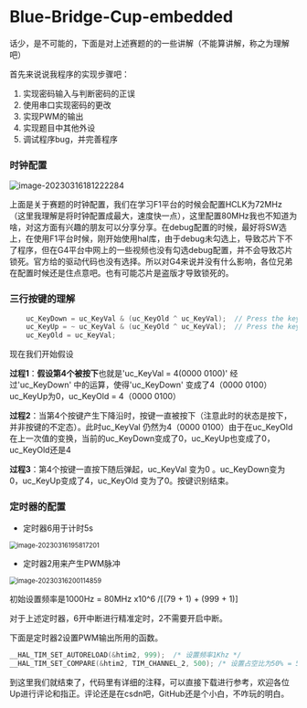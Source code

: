 # Blue-Bridge-Cup-embedded

话少，是不可能的，下面是对上述赛题的的一些讲解（不能算讲解，称之为理解吧）

首先来说说我程序的实现步骤吧：

1. 实现密码输入与判断密码的正误
2. 使用串口实现密码的更改
3. 实现PWM的输出
4. 实现题目中其他外设
5. 调试程序bug，并完善程序

### 时钟配置

<img src="C:\Users\KaiXin\AppData\Roaming\Typora\typora-user-images\image-20230316181222284.png" alt="image-20230316181222284" style="zoom:100%;" />

 上面是关于赛题的时钟配置，我们在学习F1平台的时候会配置HCLK为72MHz（这里我理解是将时钟配置成最大，速度快一点），这里配置80MHz我也不知道为啥，对这方面有兴趣的朋友可以分享分享。在debug配置的时候，最好将SW选上，在使用F1平台时候，刚开始使用hal库，由于debug未勾选上，导致芯片下不了程序，但在G4平台中网上的一些视频也没有勾选debug配置，并不会导致芯片锁死。官方给的驱动代码也没有选择。所以对G4来说并没有什么影响，各位兄弟在配置时候还是住点意吧。也有可能芯片是盗版才导致锁死的。

### 三行按键的理解

```C
    uc_KeyDown = uc_KeyVal & (uc_KeyOld ^ uc_KeyVal);  // Press the key value
    uc_KeyUp = ~ uc_KeyVal & (uc_KeyOld ^ uc_KeyVal);  // Press the key to lift the key value
    uc_KeyOld = uc_KeyVal;
```

现在我们开始假设 

**过程1**：**假设第4个被按下**也就是'uc_KeyVal  = 4(0000 0100)' 经过'uc_KeyDown' 中的运算，使得'uc_KeyDown' 变成了4（0000 0100） uc_KeyUp为0，uc_KeyOld = 4（0000 0100）

**过程2**：当第4个按键产生下降沿时，按键一直被按下（注意此时的状态是按下，并非按键的不定态）。此时uc_KeyVal  仍然为4（0000 0100）由于在uc_KeyOld 在上一次值的变换，当前的uc_KeyDown变成了0，uc_KeyUp也变成了0，uc_KeyOld还是4

**过程3**：第4个按键一直按下随后弹起，uc_KeyVal  变为0 。uc_KeyDown变为0，uc_KeyUp变成了4，uc_KeyOld 变为了0。按键识别结束。



### 定时器的配置

+ 定时器6用于计时5s

<img src="C:\Users\KaiXin\AppData\Roaming\Typora\typora-user-images\image-20230316195817201.png" alt="image-20230316195817201" style="zoom:80%;" />

+ 定时器2用来产生PWM脉冲

<img src="C:\Users\KaiXin\AppData\Roaming\Typora\typora-user-images\image-20230316200114859.png" alt="image-20230316200114859" style="zoom:80%;" />

初始设置频率是1000Hz = 80MHz x10^6 /[(79 + 1) + (999 + 1)]

对于上述定时器，6开中断进行精准定时，2不需要开启中断。

下面是定时器2设置PWM输出所用的函数。

```c
__HAL_TIM_SET_AUTORELOAD(&htim2, 999);  /* 设置频率1Khz */ 
__HAL_TIM_SET_COMPARE(&htim2, TIM_CHANNEL_2, 500); /* 设置占空比为50% = 500/1000 */
```

到这里我们就结束了，代码里有详细的注释，可以直接下载进行参考，欢迎各位Up进行评论和指正。评论还是在csdn吧，GitHub还是个小白，不咋玩的明白。